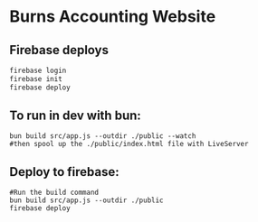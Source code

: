 # Burns Accounting Website 

## Firebase deploys 
```bash
firebase login
firebase init
firebase deploy
```

## To run in dev with bun: 
```
bun build src/app.js --outdir ./public --watch
#then spool up the ./public/index.html file with LiveServer
```
## Deploy to firebase: 
```
#Run the build command
bun build src/app.js --outdir ./public
firebase deploy

```
